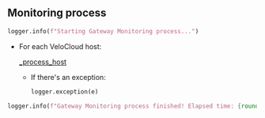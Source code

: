 ## Monitoring process

```python
logger.info(f"Starting Gateway Monitoring process...")
```

* For each VeloCloud host:

    [_process_host](_process_host.md)

    * If there's an exception:
        ```python
        logger.exception(e)
        ```

```python
logger.info(f"Gateway Monitoring process finished! Elapsed time: {round((stop - start) / 60, 2)} minutes")
```

